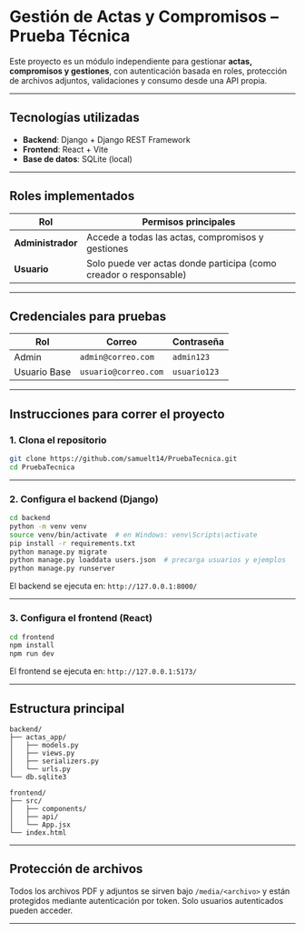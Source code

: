 # Gestión de Actas y Compromisos – Prueba Técnica

Este proyecto es un módulo independiente para gestionar **actas, compromisos y gestiones**, con autenticación basada en roles, protección de archivos adjuntos, validaciones y consumo desde una API propia.

---

## Tecnologías utilizadas

- **Backend**: Django + Django REST Framework
- **Frontend**: React + Vite
- **Base de datos**: SQLite (local)

---

## Roles implementados

| Rol           | Permisos principales |
|---------------|----------------------|
| **Administrador** | Accede a todas las actas, compromisos y gestiones |
| **Usuario**       | Solo puede ver actas donde participa (como creador o responsable) |

---

## Credenciales para pruebas

| Rol           | Correo                     | Contraseña    |
|---------------|----------------------------|---------------|
| Admin         | `admin@correo.com`         | `admin123`    |
| Usuario Base  | `usuario@correo.com`       | `usuario123`  |

---


## Instrucciones para correr el proyecto

### 1. Clona el repositorio

```bash
git clone https://github.com/samuelt14/PruebaTecnica.git
cd PruebaTecnica
```

---

### 2. Configura el backend (Django)

```bash
cd backend
python -m venv venv
source venv/bin/activate  # en Windows: venv\Scripts\activate
pip install -r requirements.txt
python manage.py migrate
python manage.py loaddata users.json  # precarga usuarios y ejemplos
python manage.py runserver
```

El backend se ejecuta en: `http://127.0.0.1:8000/`

---

### 3. Configura el frontend (React)

```bash
cd frontend
npm install
npm run dev
```

El frontend se ejecuta en: `http://127.0.0.1:5173/`

---

## Estructura principal

```
backend/
├── actas_app/
│   ├── models.py
│   ├── views.py
│   ├── serializers.py
│   └── urls.py
└── db.sqlite3 

frontend/
├── src/
│   ├── components/
│   ├── api/
│   └── App.jsx
└── index.html
```

---

## Protección de archivos

Todos los archivos PDF y adjuntos se sirven bajo `/media/<archivo>` y están protegidos mediante autenticación por token. Solo usuarios autenticados pueden acceder.

---

